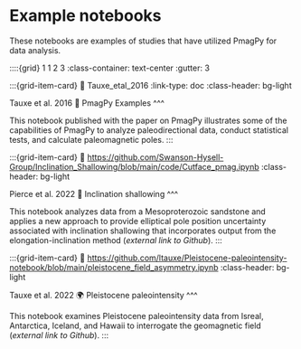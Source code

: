 # Example notebooks

These notebooks are examples of studies that have utilized PmagPy for data analysis.

::::{grid} 1 1 2 3
:class-container: text-center
:gutter: 3

:::{grid-item-card}
:link: Tauxe_etal_2016
:link-type: doc
:class-header: bg-light

Tauxe et al. 2016 📓
PmagPy Examples
^^^

This notebook published with the paper on PmagPy illustrates some of the capabilities of PmagPy to analyze paleodirectional data, conduct statistical tests, and calculate paleomagnetic poles.
:::

:::{grid-item-card}
:link: https://github.com/Swanson-Hysell-Group/Inclination_Shallowing/blob/main/code/Cutface_pmag.ipynb
:class-header: bg-light

Pierce et al. 2022 🧱
Inclination shallowing
^^^

This notebook analyzes data from a Mesoproterozoic sandstone and applies a new approach to provide elliptical pole position uncertainty associated with inclination shallowing that incorporates output from the elongation-inclination method (*external link to Github*).
:::

:::{grid-item-card}
:link: https://github.com/ltauxe/Pleistocene-paleointensity-notebook/blob/main/pleistocene_field_asymmetry.ipynb
:class-header: bg-light

Tauxe et al. 2022 🌍
Pleistocene paleointensity
^^^

This notebook examines Pleistocene paleointensity data from Isreal, Antarctica, Iceland, and Hawaii to interrogate the geomagnetic field (*external link to Github*).
:::